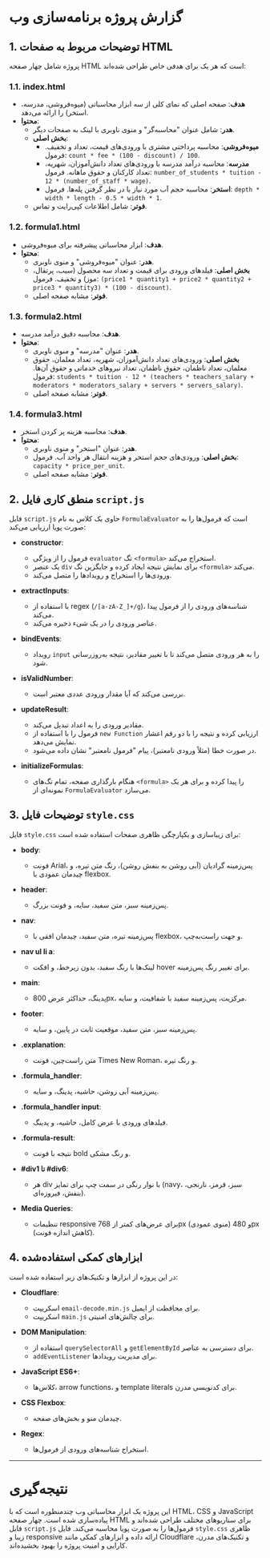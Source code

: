 # گزارش پروژه برنامه‌سازی وب

## 1. توضیحات مربوط به صفحات HTML

پروژه شامل چهار صفحه HTML است که هر یک برای هدفی خاص طراحی شده‌اند:

### 1.1. index.html
- **هدف**: صفحه اصلی که نمای کلی از سه ابزار محاسباتی (میوه‌فروشی، مدرسه، استخر) را ارائه می‌دهد.
- **محتوا**:
  - **هدر**: شامل عنوان "محاسبه‌گر" و منوی ناوبری با لینک به صفحات دیگر.
  - **بخش اصلی**:
    - **میوه‌فروشی**: محاسبه پرداختی مشتری با ورودی‌های قیمت، تعداد و تخفیف. فرمول: `count * fee * (100 - discount) / 100`.
    - **مدرسه**: محاسبه درآمد مدرسه با ورودی‌های تعداد دانش‌آموزان، شهریه، تعداد کارکنان و حقوق ماهانه. فرمول: `number_of_students * tuition - 12 * (number_of_staff * wage)`.
    - **استخر**: محاسبه حجم آب مورد نیاز با در نظر گرفتن پله‌ها. فرمول: `depth * width * length - 0.5 * width * 1`.
  - **فوتر**: شامل اطلاعات کپی‌رایت و تماس.

### 1.2. formula1.html
- **هدف**: ابزار محاسباتی پیشرفته برای میوه‌فروشی.
- **محتوا**:
  - **هدر**: عنوان "میوه‌فروشی" و منوی ناوبری.
  - **بخش اصلی**: فیلدهای ورودی برای قیمت و تعداد سه محصول (سیب، پرتقال، موز) و تخفیف. فرمول: `(price1 * quantity1 + price2 * quantity2 + price3 * quantity3) * (100 - discount)`.
  - **فوتر**: مشابه صفحه اصلی.

### 1.3. formula2.html
- **هدف**: محاسبه دقیق درآمد مدرسه.
- **محتوا**:
  - **هدر**: عنوان "مدرسه" و منوی ناوبری.
  - **بخش اصلی**: ورودی‌های تعداد دانش‌آموزان، شهریه، تعداد معلمان، حقوق معلمان، تعداد ناظمان، حقوق ناظمان، تعداد نیروهای خدماتی و حقوق آن‌ها. فرمول: `students * tuition - 12 * (teachers * teachers_salary + moderators * moderators_salary + servers * servers_salary)`.
  - **فوتر**: مشابه صفحه اصلی.

### 1.4. formula3.html
- **هدف**: محاسبه هزینه پر کردن استخر.
- **محتوا**:
  - **هدر**: عنوان "استخر" و منوی ناوبری.
  - **بخش اصلی**: ورودی‌های حجم استخر و هزینه انتقال هر واحد آب. فرمول: `capacity * price_per_unit`.
  - **فوتر**: مشابه صفحه اصلی.

## 2. منطق کاری فایل `script.js`

فایل `script.js` حاوی یک کلاس به نام `FormulaEvaluator` است که فرمول‌ها را به صورت پویا ارزیابی می‌کند:

- **constructor**:
  - فرمول را از ویژگی `evaluator` تگ `<formula>` استخراج می‌کند.
  - یک عنصر `div` برای نمایش نتیجه ایجاد کرده و جایگزین تگ `<formula>` می‌کند.
  - ورودی‌ها را استخراج و رویدادها را متصل می‌کند.

- **extractInputs**:
  - با استفاده از regex (`/[a-zA-Z_]+/g`)، شناسه‌های ورودی را از فرمول پیدا می‌کند.
  - عناصر ورودی را در یک شیء ذخیره می‌کند.

- **bindEvents**:
  - رویداد `input` را به هر ورودی متصل می‌کند تا با تغییر مقادیر، نتیجه به‌روزرسانی شود.

- **isValidNumber**:
  - بررسی می‌کند که آیا مقدار ورودی عددی معتبر است.

- **updateResult**:
  - مقادیر ورودی را به اعداد تبدیل می‌کند.
  - فرمول را با استفاده از `new Function` ارزیابی کرده و نتیجه را با دو رقم اعشار نمایش می‌دهد.
  - در صورت خطا (مثلاً ورودی نامعتبر)، پیام "فرمول نامعتبر" نشان داده می‌شود.

- **initializeFormulas**:
  - هنگام بارگذاری صفحه، تمام تگ‌های `<formula>` را پیدا کرده و برای هر یک نمونه‌ای از `FormulaEvaluator` می‌سازد.

## 3. توضیحات فایل `style.css`

فایل `style.css` برای زیبا‌سازی و یکپارچگی ظاهری صفحات استفاده شده است:

- **body**:
  - فونت Arial، پس‌زمینه گرادیان (آبی روشن به بنفش روشن)، رنگ متن تیره، و چیدمان عمودی با flexbox.

- **header**:
  - پس‌زمینه سبز، متن سفید، سایه، و فونت بزرگ.

- **nav**:
  - پس‌زمینه تیره، متن سفید، چیدمان افقی با flexbox، و جهت راست‌به‌چپ.

- **nav ul li a**:
  - لینک‌ها با رنگ سفید، بدون زیرخط، و افکت hover برای تغییر رنگ پس‌زمینه.

- **main**:
  - پدینگ، حداکثر عرض 800px، مرکزیت، پس‌زمینه سفید با شفافیت، و سایه.

- **footer**:
  - پس‌زمینه سبز، متن سفید، موقعیت ثابت در پایین، و سایه.

- **.explanation**:
  - متن راست‌چین، فونت Times New Roman، و رنگ تیره.

- **.formula_handler**:
  - پس‌زمینه آبی روشن، حاشیه، پدینگ، و سایه.

- **.formula_handler input**:
  - فیلدهای ورودی با عرض کامل، حاشیه، و پدینگ.

- **.formula-result**:
  - نتیجه با فونت bold و رنگ مشکی.

- **#div1 تا #div6**:
  - هر div با نوار رنگی در سمت چپ برای تمایز (navy، سبز، قرمز، نارنجی، بنفش، فیروزه‌ای).

- **Media Queries**:
  - تنظیمات responsive برای عرض‌های کمتر از 768px (منوی عمودی) و 480px (کاهش اندازه فونت).

## 4. ابزارهای کمکی استفاده‌شده

در این پروژه از ابزارها و تکنیک‌های زیر استفاده شده است:

- **Cloudflare**:
  - اسکریپت `email-decode.min.js` برای محافظت از ایمیل.
  - اسکریپت `main.js` برای چالش‌های امنیتی.

- **DOM Manipulation**:
  - استفاده از `querySelectorAll` و `getElementById` برای دسترسی به عناصر.
  - `addEventListener` برای مدیریت رویدادها.

- **JavaScript ES6+**:
  - کلاس‌ها، arrow functions، و template literals برای کدنویسی مدرن.

- **CSS Flexbox**:
  - چیدمان منو و بخش‌های صفحه.

- **Regex**:
  - استخراج شناسه‌های ورودی از فرمول‌ها.

---

# نتیجه‌گیری

این پروژه یک ابزار محاسباتی وب چندمنظوره است که با HTML، CSS و JavaScript پیاده‌سازی شده است. چهار صفحه HTML برای سناریوهای مختلف طراحی شده‌اند و فایل `script.js` فرمول‌ها را به صورت پویا محاسبه می‌کند. فایل `style.css` ظاهری زیبا و responsive ارائه داده و ابزارهای کمکی مانند Cloudflare و تکنیک‌های مدرن، کارایی و امنیت پروژه را بهبود بخشیده‌اند.
